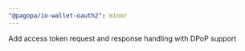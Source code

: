 ```yaml
---
"@pagopa/io-wallet-oauth2": minor
---
```


Add access token request and response handling with DPoP support

